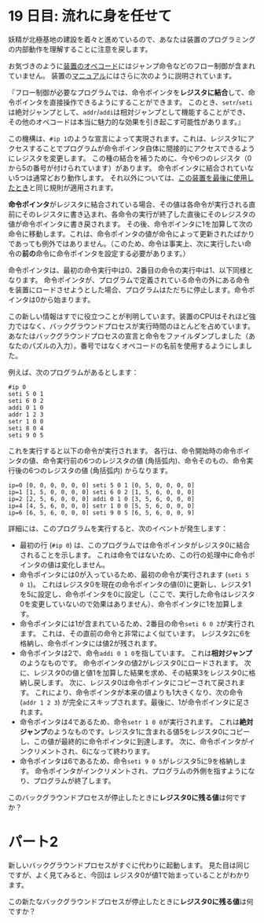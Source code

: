 # 19 日目: 流れに身を任せて

妖精が北極基地の建設を着々と進めているので、あなたは装置のプログラミングの内部動作を理解することに注意を戻します。

お気づきのように[装置のオペコード](../day16/quiz.md)にはジャンプ命令などのフロー制御が含まれていません。
装置の[マニュアル](../day16/quiz.md)にはさらに次のように説明されています。

『フロー制御が必要なプログラムでは、命令ポインタを**レジスタに結合**して、命令ポインタを直接操作できるようにすることができます。
このとき、`setr`/`seti`は絶対ジャンプとして、`addr`/`addi`は相対ジャンプとして機能することができ、その他のオペコードは本当に魅力的な効果を引き起こす可能性があります。』

この機構は、`#ip 1`のような宣言によって実現されます。これは、レジスタ1にアクセスすることでプログラムが命令ポインタ自体に間接的にアクセスできるようにレジスタを変更します。
この種の結合を補うために、今や6つのレジスタ（0から5の番号が付けられています）があります。
命令ポインタに結合されていない5つは通常どおり動作します。
それ以外については、[この装置を最後に使用したとき](../day16/quiz.md)と同じ規則が適用されます。

**命令ポインタ**がレジスタに結合されている場合、その値は各命令が実行される直前にそのレジスタに書き込まれ、各命令の実行が終了した直後にそのレジスタの値が命令ポインタに書き戻されます。
その後、命令ポインタに1を加算して次の命令に移動します。これは、命令ポインタの値が命令によって更新されたばかりであっても例外ではありません。（このため、命令は事実上、次に実行したい命令の**前の**命令に命令ポインタを設定する必要があります。）

命令ポインタは、最初の命令実行中は0、2番目の命令の実行中は1、以下同様となります。
命令ポインタが、プログラムで定義されている命令の外にある命令を装置にロードさせようとした場合、プログラムはただちに停止します。命令ポインタは0から始まります。

この新しい情報はすでに役立つことが判明しています。装置のCPUはそれほど強力ではなく、バックグラウンドプロセスが実行時間のほとんどを占めています。あなたはバックグラウンドプロセスの宣言と命令をファイルダンプしました（あなたのパズルの入力）。番号ではなくオペコードの名前を使用するようにしました。

例えば、次のプログラムがあるとします：

```
#ip 0
seti 5 0 1
seti 6 0 2
addi 0 1 0
addr 1 2 3
setr 1 0 0
seti 8 0 4
seti 9 0 5
```

これを実行すると以下の命令が実行されます。
各行は、命令開始時の命令ポインタの値、命令実行前の6つのレジスタの値 (角括弧内)、命令そのもの、命令実行後の6つのレジスタの値 (角括弧内) からなります。

```
ip=0 [0, 0, 0, 0, 0, 0] seti 5 0 1 [0, 5, 0, 0, 0, 0]
ip=1 [1, 5, 0, 0, 0, 0] seti 6 0 2 [1, 5, 6, 0, 0, 0]
ip=2 [2, 5, 6, 0, 0, 0] addi 0 1 0 [3, 5, 6, 0, 0, 0]
ip=4 [4, 5, 6, 0, 0, 0] setr 1 0 0 [5, 5, 6, 0, 0, 0]
ip=6 [6, 5, 6, 0, 0, 0] seti 9 0 5 [6, 5, 6, 0, 0, 9]
```

詳細には、このプログラムを実行すると、次のイベントが発生します：

- 最初の行 (`#ip 0`) は、このプログラムでは命令ポインタがレジスタ0に結合されることを示します。
これは命令ではないため、この行の処理中に命令ポインタの値は変化しません。
- 命令ポインタには0が入っているため、最初の命令が実行されます (`seti 5 0 1`)。
これはレジスタ0を現在の命令ポインタの値(0)に更新し、レジスタ1を5に設定し、命令ポインタを0に設定し（ここで、実行した命令はレジスタ0を変更していないので効果はありません）、命令ポインタに1を加算します。
- 命令ポインタには1が含まれているため、2番目の命令`seti 6 0 2`が実行されます。
これは、その直前の命令と非常によく似ています。
レジスタ2に6を格納し、命令ポインタには値2が残されます。
- 命令ポインタは2で、命令`addi 0 1 0`を指しています。
これは**相対ジャンプ**のようなものです。
命令ポインタの値2がレジスタ0にロードされます。
次に、レジスタ0の値と値1を加算した結果を求め、その結果3をレジスタ0に格納し戻します。
次に、レジスタ0は命令ポインタにコピーされて戻されます。
これにより、命令ポインタが本来の値よりも1大きくなり、次の命令 (`addr 1 2 3`) が完全にスキップされます。最後に、1が命令ポインタに足されます。
- 命令ポインタは4であるため、命令`setr 1 0 0`が実行されます。
これは**絶対ジャンプ**のようなものです。レジスタ1に含まれる値5をレジスタ0にコピーし、この値が最終的に命令ポインタに到達します。
次に、命令ポインタがインクリメントされ、6になって終わります。
- 命令ポインタは6であるため、命令`seti 9 0 5`がレジスタ5に9を格納します。
命令ポインタがインクリメントされ、プログラムの外側を指すようになり、プログラムが終了します。

このバックグラウンドプロセスが停止したときに**レジスタ0に残る値**は何ですか？

# パート2

新しいバックグラウンドプロセスがすぐに代わりに起動します。
見た目は同じですが、よく見てみると、今回は レジスタ0が値1で始まっていることがわかります。

この新たなバックグラウンドプロセスが停止したときに**レジスタ0に残る値**は何ですか？
